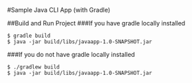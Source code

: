#Sample Java CLI App (with Gradle)

##Build and Run Project
###If you have gradle locally installed
```shell
$ gradle build
$ java -jar build/libs/javaapp-1.0-SNAPSHOT.jar
```
###If you do not have gradle locally installed
```shell
$ ./gradlew build
$ java -jar build/libs/javaapp-1.0-SNAPSHOT.jar
```

